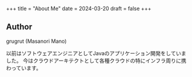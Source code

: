 +++
title = "About Me"
date = 2024-03-20
draft = false
+++


## Author
grugrut (Masanori Mano)

以前はソフトウェアエンジニアとしてJavaのアプリケーション開発をしていました。
今はクラウドアーキテクトとして各種クラウドの特にインフラ周りに携わっています。


